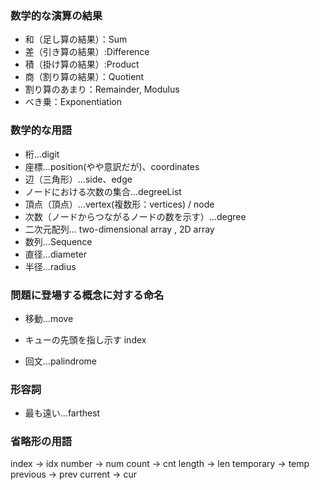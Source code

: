### 数学的な演算の結果

- 和（足し算の結果）：Sum
- 差（引き算の結果）:Difference
- 積（掛け算の結果）:Product
- 商（割り算の結果）：Quotient
- 割り算のあまり：Remainder, Modulus
- べき乗：Exponentiation

### 数学的な用語

- 桁...digit
- 座標...position(やや意訳だが)、coordinates
- 辺（三角形）...side、edge
- ノードにおける次数の集合...degreeList
- 頂点（頂点）...vertex(複数形：vertices) / node
- 次数（ノードからつながるノードの数を示す）...degree
- 二次元配列... two-dimensional array , 2D array
- 数列...Sequence
- 直径...diameter
- 半径...radius

### 問題に登場する概念に対する命名

- 移動...move

- キューの先頭を指し示す index

- 回文...palindrome

### 形容詞

- 最も遠い...farthest

### 省略形の用語

index → idx
number → num
count → cnt
length → len
temporary → temp
previous → prev
current → cur
